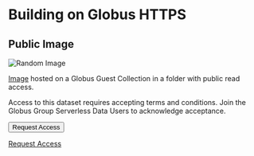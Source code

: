 # Building on Globus HTTPS

## Public Image

![Random Image](https://g-e77286.ca528.03c0.data.globus.org/public/unostentation-exhalation.png)

[Image](https://g-e77286.ca528.03c0.data.globus.org/public/unostentation-exhalation.png)
hosted on a Globus Guest Collection in a folder with public read access.

Access to this dataset requires accepting terms and conditions. Join
the Globus Group Serverless Data Users to acknowledge acceptance. 


<button name="button" formtarget="_blank" onclick="https://app.globus.org/groups/260da91f-3496-11ed-b941-972795fc9504/join">Request Access</button>

		  
[Request Access]('https://app.globus.org/groups/260da91f-3496-11ed-b941-972795fc9504/join')
